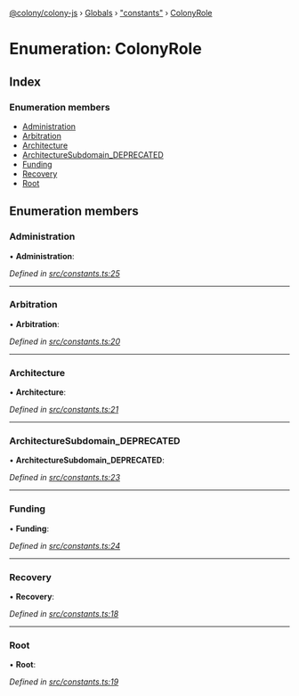 [@colony/colony-js](../README.md) › [Globals](../globals.md) › ["constants"](../modules/_constants_.md) › [ColonyRole](_constants_.colonyrole.md)

# Enumeration: ColonyRole

## Index

### Enumeration members

* [Administration](_constants_.colonyrole.md#administration)
* [Arbitration](_constants_.colonyrole.md#arbitration)
* [Architecture](_constants_.colonyrole.md#architecture)
* [ArchitectureSubdomain_DEPRECATED](_constants_.colonyrole.md#architecturesubdomain_deprecated)
* [Funding](_constants_.colonyrole.md#funding)
* [Recovery](_constants_.colonyrole.md#recovery)
* [Root](_constants_.colonyrole.md#root)

## Enumeration members

###  Administration

• **Administration**:

*Defined in [src/constants.ts:25](https://github.com/JoinColony/colonyJS/blob/60b53ae/src/constants.ts#L25)*

___

###  Arbitration

• **Arbitration**:

*Defined in [src/constants.ts:20](https://github.com/JoinColony/colonyJS/blob/60b53ae/src/constants.ts#L20)*

___

###  Architecture

• **Architecture**:

*Defined in [src/constants.ts:21](https://github.com/JoinColony/colonyJS/blob/60b53ae/src/constants.ts#L21)*

___

###  ArchitectureSubdomain_DEPRECATED

• **ArchitectureSubdomain_DEPRECATED**:

*Defined in [src/constants.ts:23](https://github.com/JoinColony/colonyJS/blob/60b53ae/src/constants.ts#L23)*

___

###  Funding

• **Funding**:

*Defined in [src/constants.ts:24](https://github.com/JoinColony/colonyJS/blob/60b53ae/src/constants.ts#L24)*

___

###  Recovery

• **Recovery**:

*Defined in [src/constants.ts:18](https://github.com/JoinColony/colonyJS/blob/60b53ae/src/constants.ts#L18)*

___

###  Root

• **Root**:

*Defined in [src/constants.ts:19](https://github.com/JoinColony/colonyJS/blob/60b53ae/src/constants.ts#L19)*

